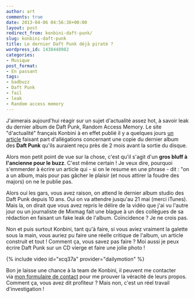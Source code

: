 ```yaml
---
author: art
comments: true
date: 2013-04-06 04:56:38+00:00
layout: post
redirect_from: konbini-daft-punk/
slug: konbini-daft-punk
title: Le dernier Daft Punk déjà piraté ?
wordpress_id: 1438448982
categories:
- Musique
post_format:
- En passant
tags:
- badbuzz
- Daft Punk
- fail
- leak
- Random access memory
---
```


J'aimerais aujourd'hui réagir sur un sujet d'actualité assez hot, à savoir leak du dernier album de Daft Punk, Random Access Memory. Le site "d'actualité" français Konbini à en effet publié il y a quelques jours [un article](http://www.konbini.com/fr/music/album-daft-punk-leak-deux-mois-random-access-memories-sortie/) faisant part d'allégations concernant une copie du dernier album des **Daft Punk** qu'ils auraient reçu près de 2 mois avant la sortie du disque. <!-- more -->

Alors mon petit point de vue sur la chose, c'est qu'il s'agit d'un **gros bluff à l'ancienne pour le buzz**. C'est même certain ! Je veux dire, pourquoi s'emmerder à écrire un article qui - si on le resume en une phrase - dit : "on a un album, mais pour pas gâcher le plaisir (et nous attirer la foudre des majors) on ne le publie pas.

Alors oui les gars, vous avez raison, on attend le dernier album studio des Daft Punk depuis 10 ans. Oui on va attendre jusqu'au 21 mai (merci iTunes). Mais la, on dirait que vous avez repris le délire de la vidéo que j'ai vu l'autre jour ou un journaliste de Mixmag fait une blague à un des collègues de sa rédaction en faisant un fake leak de l'album. Coïncidence ? Je ne crois pas.

Non et puis surtout Konbini, tant qu'à faire, si vous aviez vraiment la galette sous la main, vous auriez pu faire une réelle critique de l'album, un article construit et tout ! Comment ça, vous savez pas faire ? Moi aussi je peux écrire Daft Punk sur un CD vierge et faire une jolie photo !

{% include video id="xcq37a" provider="dailymotion" %}

Bon je laisse une chance à la team de Konbini, il peuvent me contacter via [mon formulaire de contact](http://irz.fr/contact) pour me prouver la véracité de leurs propos. Comment ça, vous avez dit profiteur ? Mais non, c'est un réel travail d'investigation !


